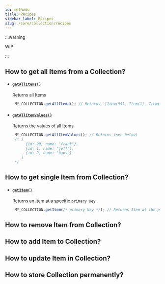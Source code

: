 ```yaml
---
id: methods
title: Recipes
sidebar_label: Recipes
slug: /core/collection/recipes
---
```


:::warning

WIP

:::

## How to get all Items from a Collection?

- #### [`getAllItems()`](./Methods.md#getallitems)
  Returns all Items
  ```ts
   MY_COLLECTION.getAllItems(); // Returns '[Item(99), Item(1), Item(2)]'
  ```

- #### [`getAllItemValues()`](./Methods.md#getallitemvalues)
  Returns the values of all Items
  ```ts
   MY_COLLECTION.getAllItemValues(); // Returns (see below)
   /* [
        {id: 99, name: "frank"}, 
        {id: 1, name: "jeff"}, 
        {id: 2, name: "hans"}
      ]
   */
  ```
  
## How to get single Item from Collection?

- #### [`getItem()`](./Methods.md#getitem)
  Returns an Item at a specific `primary Key`
  ```ts
   MY_COLLECTION.getItem(/* primary Key */); // Returns Item at the primary Key
  ```

## How to remove Item from Collection?


## How to add Item to Collection?


## How to update Item in Collection?


## How to store Collection permanently?